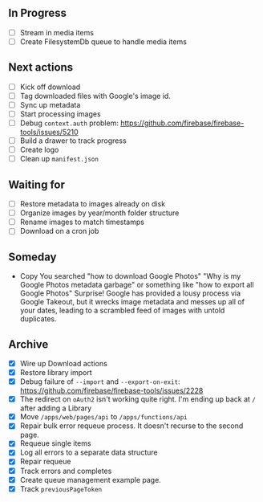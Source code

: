 ## In Progress

- [ ] Stream in media items
- [ ] Create FilesystemDb queue to handle media items

## Next actions

- [ ] Kick off download
- [ ] Tag downloaded files with Google's image id.
- [ ] Sync up metadata
- [ ] Start processing images
- [ ] Debug `context.auth` problem: https://github.com/firebase/firebase-tools/issues/5210
- [ ] Build a drawer to track progress
- [ ] Create logo
- [ ] Clean up `manifest.json`

## Waiting for

- [ ] Restore metadata to images already on disk
- [ ] Organize images by year/month folder structure
- [ ] Rename images to match timestamps
- [ ] Download on a cron job

## Someday

- Copy
  You searched "how to download Google Photos"
  "Why is my Google Photos metadata garbage"
  or something like "how to export all Google Photos"
  Surprise! Google has provided a lousy process via Google Takeout,
  but it wrecks image metadata and messes up all of your dates,
  leading to a scrambled feed of images with untold duplicates.

## Archive

- [x] Wire up Download actions
- [x] Restore library import
- [x] Debug failure of `--import` and `--export-on-exit`: https://github.com/firebase/firebase-tools/issues/2228
- [x] The redirect on `oAuth2` isn't working quite right. I'm ending up back at `/` after adding a Library
- [x] Move `/apps/web/pages/api` to `/apps/functions/api`
- [x] Repair bulk error requeue process. It doesn't recurse to the second page.
- [x] Requeue single items
- [x] Log all errors to a separate data structure
- [x] Repair requeue
- [x] Track errors and completes
- [x] Create queue management example page.
- [x] Track `previousPageToken`

